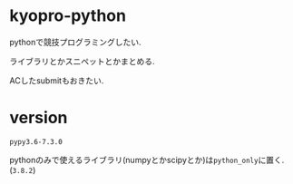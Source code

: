 # kyopro-python

pythonで競技プログラミングしたい.

ライブラリとかスニペットとかまとめる.

ACしたsubmitもおきたい.

# version

`pypy3.6-7.3.0`

pythonのみで使えるライブラリ(numpyとかscipyとか)は`python_only`に置く.(`3.8.2`)